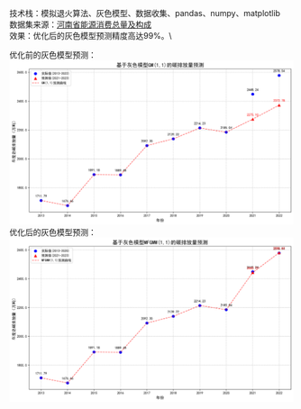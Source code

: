 技术栈：模拟退火算法、灰色模型、数据收集、pandas、numpy、matplotlib\
数据集来源：[河南省能源消费总量及构成](https://oss.henan.gov.cn/sbgt-wztipt/attachment/hntjj/hntj/lib/tjnj/2024nj/zk/indexch.htm)\
效果：优化后的灰色模型预测精度高达99%。\

优化前的灰色模型预测：
![图片alt](GM11_carbon_emission_prediction.png "GM11_carbon_emission_prediction")
优化后的灰色模型预测：
![图片alt](MFGMW11_carbon_emission_prediction.png "GM11_carbon_emission_prediction")
